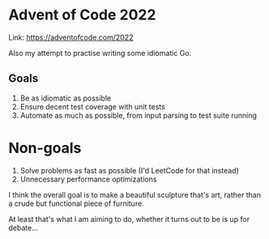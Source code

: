 # Advent of Code 2022

Link: https://adventofcode.com/2022

Also my attempt to practise writing some idiomatic Go.

## Goals

1. Be as idiomatic as possible
2. Ensure decent test coverage with unit tests
3. Automate as much as possible, from input parsing to test suite running

# Non-goals

1. Solve problems as fast as possible (I'd LeetCode for that instead)
2. Unnecessary performance optimizations

I think the overall goal is to make a beautiful sculpture that's art, rather 
than a crude but functional piece of furniture.

At least that's what I am aiming to do, whether it turns out to be is up for
debate...
